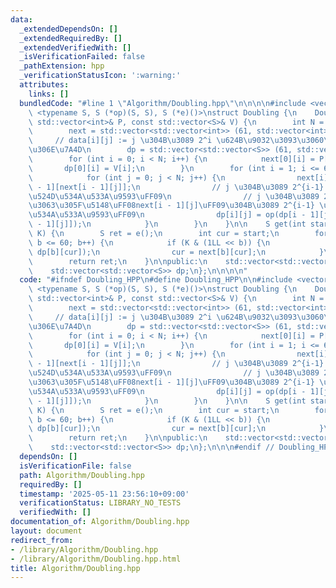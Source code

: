 ```yaml
---
data:
  _extendedDependsOn: []
  _extendedRequiredBy: []
  _extendedVerifiedWith: []
  _isVerificationFailed: false
  _pathExtension: hpp
  _verificationStatusIcon: ':warning:'
  attributes:
    links: []
  bundledCode: "#line 1 \"Algorithm/Doubling.hpp\"\n\n\n\n#include <vector>\n\ntemplate\
    \ <typename S, S (*op)(S, S), S (*e)()>\nstruct Doubling {\n    Doubling(const\
    \ std::vector<int>& P, const std::vector<S>& V) {\n        int N = P.size();\n\
    \        next = std::vector<std::vector<int>> (61, std::vector<int>(N));\n   \
    \     // data[i][j] := j \u304B\u3089 2^i \u624B\u9032\u3093\u3060\u3068\u304D\
    \u306E\u7A4D\n        dp = std::vector<std::vector<S>> (61, std::vector<S>(N));\n\
    \        for (int i = 0; i < N; i++) {\n            next[0][i] = P[i];\n     \
    \       dp[0][i] = V[i];\n        }\n        for (int i = 1; i <= 60; i++) {\n\
    \            for (int j = 0; j < N; j++) {\n                next[i][j] = next[i\
    \ - 1][next[i - 1][j]];\n                // j \u304B\u3089 2^{i-1} \u624B\uFF08\
    \u524D\u534A\u533A\u9593\uFF09\n                // j \u304B\u3089 2^{i-1} \u884C\
    \u3063\u305F\u5148\uFF08next[i - 1][j]\uFF09\u304B\u3089 2^{i-1} \u624B\uFF08\u5F8C\
    \u534A\u533A\u9593\uFF09\n                dp[i][j] = op(dp[i - 1][j], dp[i - 1][next[i\
    \ - 1][j]]);\n            }\n        }\n    }\n\n    S get(int start, long long\
    \ K) {\n        S ret = e();\n        int cur = start;\n        for (int b = 0;\
    \ b <= 60; b++) {\n            if (K & (1LL << b)) {\n                ret = op(ret,\
    \ dp[b][cur]);\n                cur = next[b][cur];\n            }\n        }\n\
    \        return ret;\n    }\n\npublic:\n    std::vector<std::vector<int>> next;\n\
    \    std::vector<std::vector<S>> dp;\n};\n\n\n\n"
  code: "#ifndef Doubling_HPP\n#define Doubling_HPP\n\n#include <vector>\n\ntemplate\
    \ <typename S, S (*op)(S, S), S (*e)()>\nstruct Doubling {\n    Doubling(const\
    \ std::vector<int>& P, const std::vector<S>& V) {\n        int N = P.size();\n\
    \        next = std::vector<std::vector<int>> (61, std::vector<int>(N));\n   \
    \     // data[i][j] := j \u304B\u3089 2^i \u624B\u9032\u3093\u3060\u3068\u304D\
    \u306E\u7A4D\n        dp = std::vector<std::vector<S>> (61, std::vector<S>(N));\n\
    \        for (int i = 0; i < N; i++) {\n            next[0][i] = P[i];\n     \
    \       dp[0][i] = V[i];\n        }\n        for (int i = 1; i <= 60; i++) {\n\
    \            for (int j = 0; j < N; j++) {\n                next[i][j] = next[i\
    \ - 1][next[i - 1][j]];\n                // j \u304B\u3089 2^{i-1} \u624B\uFF08\
    \u524D\u534A\u533A\u9593\uFF09\n                // j \u304B\u3089 2^{i-1} \u884C\
    \u3063\u305F\u5148\uFF08next[i - 1][j]\uFF09\u304B\u3089 2^{i-1} \u624B\uFF08\u5F8C\
    \u534A\u533A\u9593\uFF09\n                dp[i][j] = op(dp[i - 1][j], dp[i - 1][next[i\
    \ - 1][j]]);\n            }\n        }\n    }\n\n    S get(int start, long long\
    \ K) {\n        S ret = e();\n        int cur = start;\n        for (int b = 0;\
    \ b <= 60; b++) {\n            if (K & (1LL << b)) {\n                ret = op(ret,\
    \ dp[b][cur]);\n                cur = next[b][cur];\n            }\n        }\n\
    \        return ret;\n    }\n\npublic:\n    std::vector<std::vector<int>> next;\n\
    \    std::vector<std::vector<S>> dp;\n};\n\n\n#endif // Doubling_HPP"
  dependsOn: []
  isVerificationFile: false
  path: Algorithm/Doubling.hpp
  requiredBy: []
  timestamp: '2025-05-11 23:56:10+09:00'
  verificationStatus: LIBRARY_NO_TESTS
  verifiedWith: []
documentation_of: Algorithm/Doubling.hpp
layout: document
redirect_from:
- /library/Algorithm/Doubling.hpp
- /library/Algorithm/Doubling.hpp.html
title: Algorithm/Doubling.hpp
---
```

